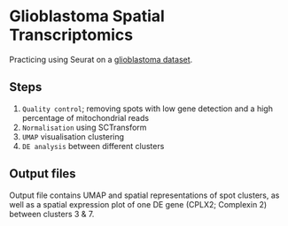 # Glioblastoma Spatial Transcriptomics
Practicing using Seurat on a [glioblastoma dataset](https://www.10xgenomics.com/datasets/gene-and-protein-expression-library-of-human-glioblastoma-cytassist-ffpe-2-standard). 

## Steps
1. `Quality control`; removing spots with low gene detection and a high percentage of mitochondrial reads
2. `Normalisation` using SCTransform
3. `UMAP` visualisation clustering
4. `DE analysis` between different clusters

## Output files
Output file contains UMAP and spatial representations of spot clusters, as well as a spatial expression plot of one DE gene (CPLX2; Complexin 2) between clusters 3 & 7.
